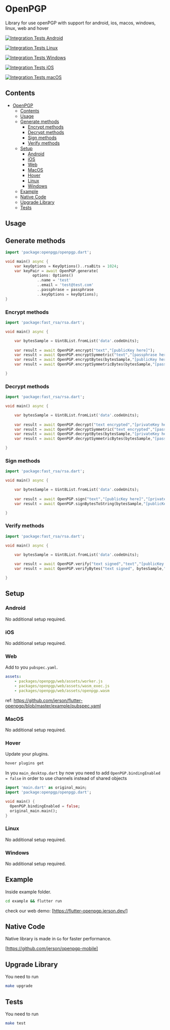 # OpenPGP

Library for use openPGP with support for android, ios, macos, windows, linux, web and hover

[![Integration Tests Android](https://github.com/jerson/flutter-openpgp/actions/workflows/tests_android.yml/badge.svg)](https://github.com/jerson/flutter-openpgp/actions/workflows/tests_android.yml)

[![Integration Tests Linux](https://github.com/jerson/flutter-openpgp/actions/workflows/tests_linux.yml/badge.svg)](https://github.com/jerson/flutter-openpgp/actions/workflows/tests_linux.yml)

[![Integration Tests Windows](https://github.com/jerson/flutter-openpgp/actions/workflows/tests_windows.yml/badge.svg)](https://github.com/jerson/flutter-openpgp/actions/workflows/tests_windows.yml)

[![Integration Tests iOS](https://github.com/jerson/flutter-openpgp/actions/workflows/tests_ios.yml/badge.svg)](https://github.com/jerson/flutter-openpgp/actions/workflows/tests_ios.yml)

[![Integration Tests macOS](https://github.com/jerson/flutter-openpgp/actions/workflows/tests_macos.yml/badge.svg)](https://github.com/jerson/flutter-openpgp/actions/workflows/tests_macos.yml)
## Contents

- [OpenPGP](#openpgp)
  - [Contents](#contents)
  - [Usage](#usage)
  - [Generate methods](#generate-methods)
    - [Encrypt methods](#encrypt-methods)
    - [Decrypt methods](#decrypt-methods)
    - [Sign methods](#sign-methods)
    - [Verify methods](#verify-methods)
  - [Setup](#setup)
    - [Android](#android)
    - [iOS](#ios)
    - [Web](#web)
    - [MacOS](#macos)
    - [Hover](#hover)
    - [Linux](#linux)
    - [Windows](#windows)
  - [Example](#example)
  - [Native Code](#native-code)
  - [Upgrade Library](#upgrade-library)
  - [Tests](#tests)

## Usage

## Generate methods
```dart
import 'package:openpgp/openpgp.dart';

void main() async {
    var keyOptions = KeyOptions()..rsaBits = 1024;
    var keyPair = await OpenPGP.generate(
            options: Options()
              ..name = 'test'
              ..email = 'test@test.com'
              ..passphrase = passphrase
              ..keyOptions = keyOptions);
}
```

### Encrypt methods

```dart
import 'package:fast_rsa/rsa.dart';

void main() async {

    var bytesSample = Uint8List.fromList('data'.codeUnits);
    
    var result = await OpenPGP.encrypt("text","[publicKey here]");
    var result = await OpenPGP.encryptSymmetric("text","[passphrase here]");
    var result = await OpenPGP.encryptBytes(bytesSample,"[publicKey here]");
    var result = await OpenPGP.encryptSymmetricBytes(bytesSample,"[passphrase here]");

}

```

### Decrypt methods

```dart
import 'package:fast_rsa/rsa.dart';

void main() async {

    var bytesSample = Uint8List.fromList('data'.codeUnits);
    
    var result = await OpenPGP.decrypt("text encrypted","[privateKey here]","[passphrase here]");
    var result = await OpenPGP.decryptSymmetric("text encrypted","[passphrase here]");
    var result = await OpenPGP.decryptBytes(bytesSample,"[privateKey here]","[passphrase here]");
    var result = await OpenPGP.decryptSymmetricBytes(bytesSample,"[passphrase here]");

}
```

### Sign methods

```dart
import 'package:fast_rsa/rsa.dart';

void main() async {

    var bytesSample = Uint8List.fromList('data'.codeUnits);
    
    var result = await OpenPGP.sign("text","[publicKey here]","[privateKey here]","[passphrase here]");
    var result = await OpenPGP.signBytesToString(bytesSample,"[publicKey here]","[privateKey here]","[passphrase here]");

}

```

### Verify methods

```dart
import 'package:fast_rsa/rsa.dart';

void main() async {

    var bytesSample = Uint8List.fromList('data'.codeUnits);
    
    var result = await OpenPGP.verify("text signed","text","[publicKey here]");
    var result = await OpenPGP.verifyBytes("text signed", bytesSample,"[publicKey here]");

}

```

## Setup

### Android

No additional setup required.

### iOS

No additional setup required.

### Web

Add to you `pubspec.yaml`.

```yaml
assets:
    - packages/openpgp/web/assets/worker.js
    - packages/openpgp/web/assets/wasm_exec.js
    - packages/openpgp/web/assets/openpgp.wasm
```

ref: https://github.com/jerson/flutter-openpgp/blob/master/example/pubspec.yaml

### MacOS

No additional setup required.

### Hover

Update your plugins.

```bash
hover plugins get
```

In you `main_desktop.dart` by now you need to add `OpenPGP.bindingEnabled = false` in order to use channels instead of shared objects

```dart
import 'main.dart' as original_main;
import 'package:openpgp/openpgp.dart';

void main() {
  OpenPGP.bindingEnabled = false;
  original_main.main();
}

```

### Linux

No additional setup required.

### Windows

No additional setup required.

## Example

Inside example folder.

```bash
cd example && flutter run
```

check our web demo: [https://flutter-openpgp.jerson.dev/]

## Native Code

Native library is made in `Go` for faster performance.

[https://github.com/jerson/openpgp-mobile]

## Upgrade Library

You need to run 
```bash
make upgrade
```

## Tests

You need to run 
```bash
make test
```
